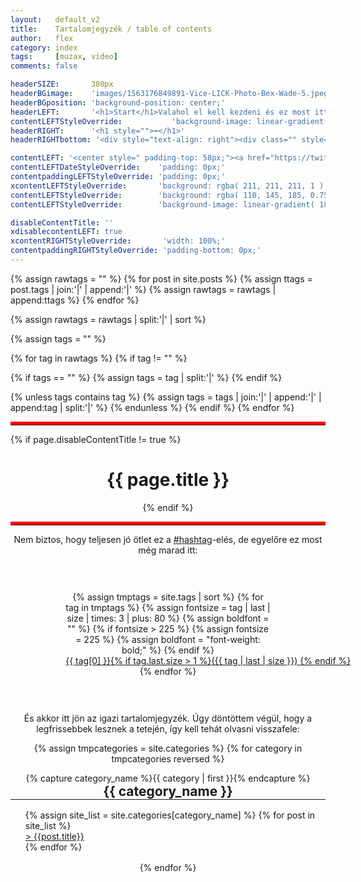 ```yaml
---
layout:   default_v2
title:    Tartalomjegyzék / table of contents
author:   flex
category: index
tags:     [muzax, video]
comments: false

headerSIZE:       380px
headerBGimage:    'images/1563176849891-Vice-LICK-Photo-Bex-Wade-5.jpeg'
headerBGposition: 'background-position: center;'
headerLEFT:       '<h1>Start</h1>Valahol el kell kezdeni és ez most itt lesz a tartalomjegyzéknél...'
contentLEFTStyleOverride:           'background-image: linear-gradient( 180deg, rgba( 38, 38, 38, 1 ), rgba(240, 240, 240, 1)); background-repeat: repeat-x;'
headerRIGHT:      '<h1 style="">⬅</h1>'
headerRIGHTbottom: '<div style="text-align: right"><div class="" style="display: inline-block; font-size: 50%; margin-bottom: 0px; background: black; color: white; padding: 7px;">Source: <a class="menu" href="https://www.vice.com/en/article/neapm7/lick-events-launch-opening-queer-women-club">"Inside the Queer Club with a Strict &lsquo;No Men&rsquo; Policy"</a></div></div>'

contentLEFT: '<center style=" padding-top: 58px;"><a href="https://twitter.com/FleXoft"><img style="width: 80%; margin-bottom: 3%;" src="https://upload.wikimedia.org/wikipedia/en/thumb/4/47/Twitter_2010_logo_-_from_Commons.svg/1024px-Twitter_2010_logo_-_from_Commons.svg.png"></a></center><center style="padding: 20px;"><a class="twitter-timeline" href="https://twitter.com/FleXoft?ref_src=twsrc%5Etfw" data-tweet-limit="5" data-dnt="true" data-chrome="noheader nofooter noscrollbar noborders transparent" data-lang="en"></a><script async src="https://platform.twitter.com/widgets.js" charset="utf-8"></script></center>'
contentLEFTDateStyleOverride:    'padding: 0px;'
contentpaddingLEFTStyleOverride: 'padding: 0px;'
xcontentLEFTStyleOverride:       'background: rgba( 211, 211, 211, 1 ); color: white;'
contentLEFTStyleOverride:        'background: rgba( 110, 145, 185, 0.75 );'
contentLEFTStyleOverride:        'background-image: linear-gradient( 180deg, rgba( 55, 70, 85, 1 ), rgba(240, 240, 240, 1)); background-repeat: repeat-x;'

disableContentTitle: ''
xdisablecontentLEFT: true
xcontentRIGHTStyleOverride:       'width: 100%;'
contentpaddingRIGHTStyleOverride: 'padding-bottom: 0px;'
---
```


{% assign rawtags = "" %}
{% for post in site.posts %}
{% assign ttags = post.tags | join:'|' | append:'|' %}
{% assign rawtags = rawtags | append:ttags %}
{% endfor %}

{% assign rawtags = rawtags | split:'|' | sort %}

{% assign tags = "" %}

{% for tag in rawtags %}
{% if tag != "" %}

{% if tags == "" %}
{% assign tags = tag | split:'|' %}
{% endif %}

{% unless tags contains tag %}
{% assign tags = tags | join:'|' | append:'|' | append:tag | split:'|' %}
{% endunless %}
{% endif %}
{% endfor %}

<hr style="border-top: 5px solid red;">
{% if page.disableContentTitle != true %}<center><h1>{{ page.title }}</h1><center>{% endif %}
<hr style="border-top: 5px solid red;">

Nem biztos, hogy teljesen jó ötlet ez a <a href="tags">#hashtag</a>-elés, de egyelőre ez most még marad itt:

<div style="width: 65%; margin: auto; padding: 30px; text-align: center;">

{% assign tmptags = site.tags | sort %}
{% for tag in tmptags %}
{% assign fontsize = tag | last | size | times: 3 | plus: 80 %}
{% assign boldfont = "" %}
{% if fontsize > 225 %}
	{% assign fontsize = 225 %}
	{% assign boldfont = "font-weight: bold;" %}
{% endif %}
  <span style="white-space: nowrap;"><a href="tags#{{ tag | first }}" style="font-size: {{ fontsize }}%; {{ boldfont }}">{{ tag[0] }}{% if tag.last.size > 1 %}({{ tag | last | size }})
{% endif %}
  </a></span>
{% endfor %}

</div>

És akkor itt jön az igazi tartalomjegyzék. Úgy döntöttem végül, hogy a legfrissebbek lesznek a tetején, így kell tehát olvasni visszafele:

<p></p>

<div class="tableofcontents">

{% assign tmpcategories = site.categories %}
{% for category in tmpcategories reversed %}
	<div style="width: 100%; border: 0px solid; display: inline-block;">
	{% capture category_name %}{{ category | first }}{% endcapture %}
	<h2 style="margin: 0px;">{{ category_name }}</h2>
	<hr width="100%" style="margin: 0px">
	<ul style="text-align: left; list-style-type: none; margin-top: 1rem; margin-bottom: 1rem;">
	{% assign site_list = site.categories[category_name]   %}
	{% for post in site_list %}
		<li><a href="{{ site.baseurl }}{{ post.url }}">> {{post.title}}</a></li>
	{% endfor %}
	</ul>
	</div>
{% endfor %}

</div>
